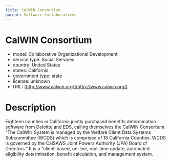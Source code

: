 ```yaml
---
title: CalWIN Consortium
parent: Software Collaboratives
---
```


# CalWIN Consortium

- model: Collaborative Organizational Development
- service type: Social Services
- country: United States
- states: California
- government type: state
- license: unknown
- URL: [http://www.calwin.org/](http://www.calwin.org/)

# Description

Eighteen counties in California jointly purchased benefits determination software from Deloitte and EDS, calling themselves the CalWIN Consortium. “The CalWIN System is managed by the Welfare Client Data Systems Subcommittee (WCDS) which is comprised of 18 California Counties. WCDS is governed by the CalSAWS Joint Powers Authority (JPA) Board of Directors.” It is a “client-based, on-line, real-time update, automated eligibility determination, benefit calculation, and management system.
